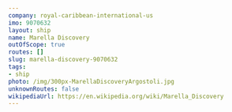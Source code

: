 ```yaml
---
company: royal-caribbean-international-us
imo: 9070632
layout: ship
name: Marella Discovery
outOfScope: true
routes: []
slug: marella-discovery-9070632
tags:
- ship
photo: /img/300px-MarellaDiscoveryArgostoli.jpg
unknownRoutes: false
wikipediaUrl: https://en.wikipedia.org/wiki/Marella_Discovery
---
```

